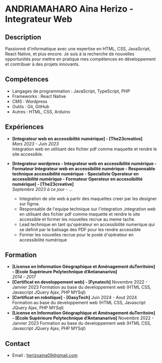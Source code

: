 # ANDRIAMAHARO Aina Herizo - Integrateur Web

## Description
Passionné d'informatique avec une expertise en HTML, CSS, JavaScript, React Native, et plus encore. Je suis à la recherche de nouvelles opportunités pour mettre en pratique mes compétences en développement et contribuer à des projets innovants.

## Compétences
- Langages de programmation : JavaScript, TypeScript, PHP
- Frameworks : React Native
- CMS : Wordpress
- Outils : Git, GitHub
- Autres : HTML, CSS, Arduino

## Expériences
- **[Integrateur web en accessibilité numérique] - [The23creative]**  
  *Mars 2023 - Juin 2023*  
  Integration web en utilisant des fichier pdf comme maquette et rendre le site accessible.

- **[Integrateur wordpress - Integrateur web en accessibilité numérique - Formateur Integrateur web en accessibilité numérique - Responsable technique accessibilité numérique - Specialiste Operateur en accessibilité numérique - Formateur Operateur en accessibilité numérique] - [The23creative]**  
  *Septembre 2023 à ce jour - ...*  
  - Integration de site web à partir des maquettes creer par les designer sur figma.
  - Responsable de l'equipe technique sur l'integration ,integration web en utilisant des fichier pdf comme maquette et rendre le site accessible et former les nouvelles recrue au meme tache.
  - Lead technique en tant qu'opérateur en accessibilité numerique qui se definit par le balisage des PDF pour les rendre accessible
  - Former les nouvelles recrue pour le poste d'opérateur en accessibilité numérique

## Formation
- **[License en Information Géographique et Aménagement duTerritoire] - [Ecole Supérieure Polytechnique d’Antananarivo]**  
  *2014 - 2017*
- **[Certificat en developpement web] - [Fynatech]**
  Novembre 2022 - Janvier 2023
  Formation au base du developpement web (HTML CSS, Javascript JQuery Ajax, PHP MYSql)
- **[Certificat en robotique] - [GasyTech]**
  Juin 2024 - Aout 2024
  Formation au base du developpement web (HTML CSS, Javascript JQuery Ajax, PHP MYSql)
- **[License en Information Géographique et Aménagement duTerritoire] - [Ecole Supérieure Polytechnique d’Antananarivo]**
  Novembre 2022 - Janvier 2023
  Formation au base du developpement web (HTML CSS, Javascript JQuery Ajax, PHP MYSql)
  

## Contact
- Email : [herizoaina09@gmail.com](mailto:herizoaina09@gmail.com)

